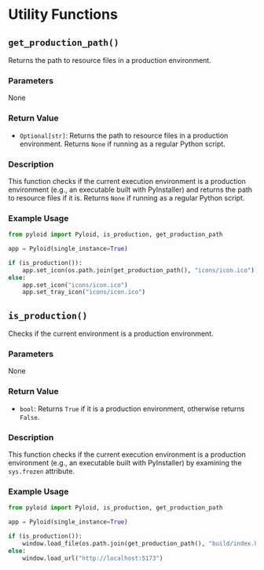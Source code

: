 # Utility Functions

## `get_production_path()`

Returns the path to resource files in a production environment.

### Parameters

None

### Return Value

- `Optional[str]`: Returns the path to resource files in a production environment. Returns `None` if running as a regular Python script.

### Description

This function checks if the current execution environment is a production environment (e.g., an executable built with PyInstaller) and returns the path to resource files if it is. Returns `None` if running as a regular Python script.

### Example Usage

```python
from pyloid import Pyloid, is_production, get_production_path

app = Pyloid(single_instance=True)

if (is_production()):
    app.set_icon(os.path.join(get_production_path(), "icons/icon.ico"))
else:
    app.set_icon("icons/icon.ico")
    app.set_tray_icon("icons/icon.ico")
```

## `is_production()`

Checks if the current environment is a production environment.

### Parameters

None

### Return Value

- `bool`: Returns `True` if it is a production environment, otherwise returns `False`.

### Description

This function checks if the current execution environment is a production environment (e.g., an executable built with PyInstaller) by examining the `sys.frozen` attribute.

### Example Usage

```python
from pyloid import Pyloid, is_production, get_production_path

app = Pyloid(single_instance=True)

if (is_production()):
    window.load_file(os.path.join(get_production_path(), "build/index.html"))
else:
    window.load_url("http://localhost:5173")
```
